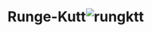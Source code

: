 # Runge-Kutt![rungktt](https://github.com/Alexfrom38/Runge-Kutt/assets/56801896/008208eb-7d6e-4792-95de-5dfa77def887)
